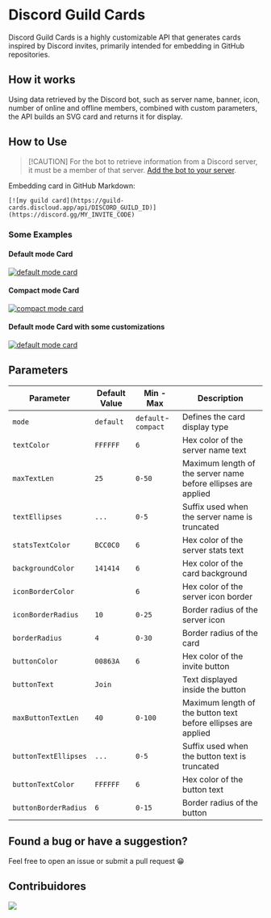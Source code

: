 # Discord Guild Cards

Discord Guild Cards is a highly customizable API that generates cards inspired by Discord invites, primarily intended for embedding in GitHub repositories.

## How it works

Using data retrieved by the Discord bot, such as server name, banner, icon, number of online and offline members, combined with custom parameters, the API builds an SVG card and returns it for display.

## How to Use

> \[!CAUTION]
> For the bot to retrieve information from a Discord server, it must be a member of that server. [Add the bot to your server](https://discord.com/oauth2/authorize?client_id=1395943682498101318&permissions=0&integration_type=0&scope=bot).

Embedding card in GitHub Markdown:

```
[![my guild card](https://guild-cards.discloud.app/api/DISCORD_GUILD_ID)](https://discord.gg/MY_INVITE_CODE)
```
### Some Examples

#### Default mode Card

[![default mode card](https://guild-cards.discloud.app/api/743482187365613641)](https://discord.gg/4hsS5V3Bgc)

#### Compact mode Card

[![compact mode card](https://guild-cards.discloud.app/api/743482187365613641?mode=compact)](https://discord.gg/4hsS5V3Bgc)

#### Default mode Card with some customizations

[![default mode card](https://guild-cards.discloud.app/api/743482187365613641?backgroundColor=DDDDDD&textColor=000000&statsTextColor=101010&borderRadius=0&buttonBorderRadius=0&buttonColor=000000)](https://discord.gg/4hsS5V3Bgc)

## Parameters

| Parameter          | Default Value | Min - Max          | Description                                                   |
| ------------------ | ------------- | ------------------ | ------------------------------------------------------------- |
| `mode`               | `default`       | `default`-`compact` | Defines the card display type                                 |
| `textColor`          | `FFFFFF`        | `6`                  | Hex color of the server name text                             |
| `maxTextLen`         | `25`            | `0-50`               | Maximum length of the server name before ellipses are applied |
| `textEllipses`       | `...`           | `0-5`                | Suffix used when the server name is truncated                 |
| `statsTextColor`     | `BCC0C0`        | `6`                  | Hex color of the server stats text                            |
| `backgroundColor`    | `141414`        | `6`                  | Hex color of the card background                              |
| `iconBorderColor`    |                 | `6`                  | Hex color of the server icon border                           |
| `iconBorderRadius`   | `10`            | `0-25`               | Border radius of the server icon                              |
| `borderRadius`       | `4`             | `0-30`               | Border radius of the card                                     |
| `buttonColor`        | `00863A`        | `6`                  | Hex color of the invite button                                |
| `buttonText`         | `Join`          |                    | Text displayed inside the button                              |
| `maxButtonTextLen`   | `40`            | `0-100`              | Maximum length of the button text before ellipses are applied |
| `buttonTextEllipses` | `...`           | `0-5`                | Suffix used when the button text is truncated                 |
| `buttonTextColor`    | `FFFFFF`        | `6`                  | Hex color of the button text                                  |
| `buttonBorderRadius` | `6`             | `0-15`               | Border radius of the button                                   |

## Found a bug or have a suggestion?

Feel free to open an issue or submit a pull request 😁

## Contribuidores

<a href="https://github.com/bielgomes/discord-guild-cards/graphs/contributors">
  <img src="https://contrib.rocks/image?repo=bielgomes/discord-guild-cards" />
</a>
